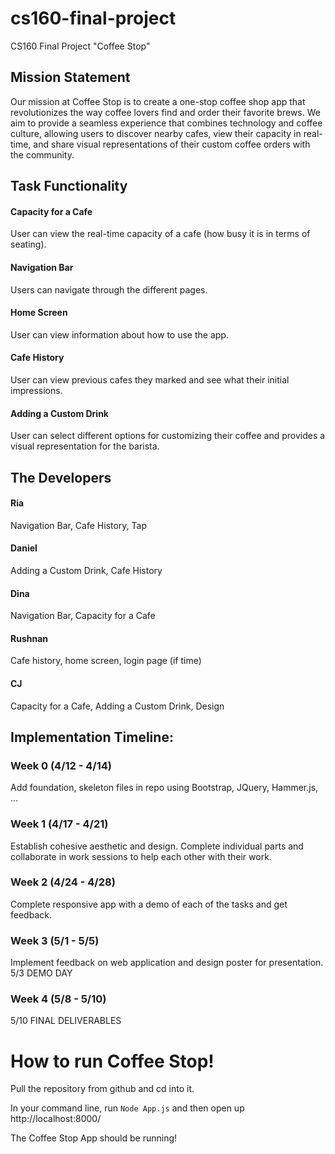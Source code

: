 # cs160-final-project
CS160 Final Project "Coffee Stop"

## Mission Statement
Our mission at Coffee Stop is to create a one-stop coffee shop app that revolutionizes the way coffee lovers find and order their favorite brews. We aim to provide a seamless experience that combines technology and coffee culture, allowing users to discover nearby cafes, view their capacity in real-time, and share visual representations of their custom coffee orders with the community.

## Task Functionality
#### Capacity for a Cafe
User can view the real-time capacity of a cafe (how busy it is in terms of seating).
#### Navigation Bar
Users can navigate through the different pages.
#### Home Screen
User can view information about how to use the app.
#### Cafe History
User can view previous cafes they marked and see what their initial impressions.
#### Adding a Custom Drink
User can select different options for customizing their coffee and provides a visual representation for the barista.

## The Developers
#### Ria 
Navigation Bar, Cafe History, Tap
#### Daniel 
Adding a Custom Drink, Cafe History
#### Dina 
Navigation Bar, Capacity for a Cafe
#### Rushnan 
Cafe history, home screen, login page (if time)
#### CJ 
Capacity for a Cafe, Adding a Custom Drink, Design

## Implementation Timeline:

### Week 0 (4/12 - 4/14)
Add foundation, skeleton files in repo using Bootstrap, JQuery, Hammer.js, …

### Week 1 (4/17 - 4/21)
Establish cohesive aesthetic and design. Complete individual parts and collaborate in work sessions to help each other with their work.

### Week 2 (4/24 - 4/28)
Complete responsive app with a demo of each of the tasks and get feedback.

### Week 3 (5/1 - 5/5)
Implement feedback on web application and design poster for presentation.
5/3 DEMO DAY

### Week 4 (5/8 - 5/10)
5/10 FINAL DELIVERABLES

# How to run Coffee Stop!
Pull the repository from github and cd into it. 

In your command line, run `Node App.js` and then open up http://localhost:8000/

The Coffee Stop App should be running!

